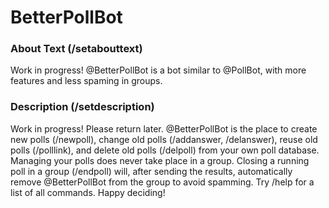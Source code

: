 # BetterPollBot

### About Text (/setabouttext)
Work in progress! @BetterPollBot is a bot similar to @PollBot, with more features and less spaming in groups.
### Description (/setdescription)
Work in progress! Please return later.
@BetterPollBot is the place to create new polls (/newpoll), change old polls (/addanswer, /delanswer), reuse old polls (/polllink), and delete old polls (/delpoll) from your own poll database. Managing your polls does never take place in a group. Closing a running poll in a group (/endpoll) will, after sending the results, automatically remove @BetterPollBot from the group to avoid spamming. Try /help for a list of all commands. Happy deciding!
